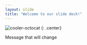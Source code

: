 ```yaml
---
layout: slide
title: "Welcome to our slide deck!"
---
```


![cooler-octocat](https://octodex.github.com/images/twenty-percent-cooler-octocat.png)
{: .center}

Message that will change
